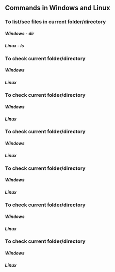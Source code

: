 ## Commands in Windows and Linux

### To list/see files in current folder/directory
##### Windows - dir


##### Linux - ls


### To check current folder/directory
##### Windows

##### Linux


### To check current folder/directory
##### Windows

##### Linux



### To check current folder/directory
##### Windows

##### Linux



### To check current folder/directory
##### Windows

##### Linux



### To check current folder/directory
##### Windows

##### Linux



### To check current folder/directory
##### Windows

##### Linux